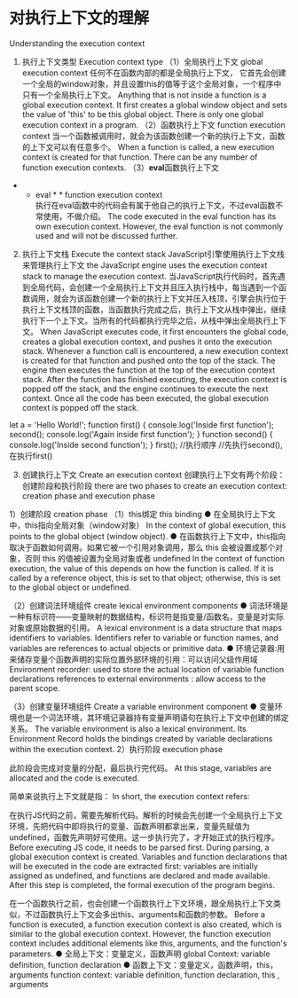 # 对执行上下文的理解
Understanding the execution context 
1. 执行上下文类型
Execution context type 
（1）全局执行上下文
global execution context
任何不在函数内部的都是全局执行上下文， 它首先会创建一个全局的window对象，并且设置this的值等于这个全局对象，一个程序中只有一个全局执行上下文。
Anything that is not inside a function is a global execution context. It first creates a global window object and sets the value of 'this' to be this global object. There is only one global execution context in a program.
（2）函数执行上下文
function execution context
当一个函数被调用时，就会为该函数创建一个新的执行上下文，函数的上下文可以有任意多个。
When a function is called, a new execution context is created for that function. There can be any number of function execution contexts.
（3）**eval**函数执行上下文
* * eval * * function execution context  
执行在eval函数中的代码会有属于他自己的执行上下文，不过eval函数不常使用，不做介绍。
The code executed in the eval function has its own execution context. However, the eval function is not commonly used and will not be discussed further.
2. 执行上下文栈
Execute the context stack
JavaScript引擎使用执行上下文栈来管理执行上下文
the JavaScript engine uses the execution context stack to manage the execution context.
当JavaScript执行代码时，首先遇到全局代码，会创建一个全局执行上下文并且压入执行栈中，每当遇到一个函数调用，就会为该函数创建一个新的执行上下文并压入栈顶，引擎会执行位于执行上下文栈顶的函数，当函数执行完成之后，执行上下文从栈中弹出，继续执行下一个上下文。当所有的代码都执行完毕之后，从栈中弹出全局执行上下文。
When JavaScript executes code, it first encounters the global code, creates a global execution context, and pushes it onto the execution stack. Whenever a function call is encountered, a new execution context is created for that function and pushed onto the top of the stack. The engine then executes the function at the top of the execution context stack. After the function has finished executing, the execution context is popped off the stack, and the engine continues to execute the next context. Once all the code has been executed, the global execution context is popped off the stack.

let a = 'Hello World!';
function first() {
  console.log('Inside first function');
  second();
  console.log('Again inside first function');
}
function second() {
  console.log('Inside second function');
}
first();
//执行顺序
//先执行second(),在执行first()

3. 创建执行上下文
Create an execution context 
创建执行上下文有两个阶段：创建阶段和执行阶段
there are two phases to create an execution context: creation phase and execution phase 


1）创建阶段
creation phase 
（1）this绑定
this binding 
● 在全局执行上下文中，this指向全局对象（window对象）
In the context of global execution, this points to the global object (window object).
● 在函数执行上下文中，this指向取决于函数如何调用。如果它被一个引用对象调用，那么 this 会被设置成那个对象，否则 this 的值被设置为全局对象或者 undefined
In the context of function execution, the value of this depends on how the function is called. If it is called by a reference object, this is set to that object; otherwise, this is set to the global object or undefined. 

（2）创建词法环境组件
create lexical environment components 
● 词法环境是一种有标识符——变量映射的数据结构，标识符是指变量/函数名，变量是对实际对象或原始数据的引用。
A lexical environment is a data structure that maps identifiers to variables. Identifiers refer to variable or function names, and variables are references to actual objects or primitive data.
● 环境记录器:用来储存变量个函数声明的实际位置外部环境的引用：可以访问父级作用域
Environment recorder: used to store the actual location of variable function declarations references to external environments : allow access to the parent scope. 

（3）创建变量环境组件
Create a variable environment component
● 变量环境也是一个词法环境，其环境记录器持有变量声明语句在执行上下文中创建的绑定关系。
The variable environment is also a lexical environment. Its Environment Record holds the bindings created by variable declarations within the execution context.
2）执行阶段
 execution phase

此阶段会完成对变量的分配，最后执行完代码。
At this stage, variables are allocated and the code is executed. 

简单来说执行上下文就是指：
In short, the execution context refers:

在执行JS代码之前，需要先解析代码。解析的时候会先创建一个全局执行上下文环境，先把代码中即将执行的变量、函数声明都拿出来，变量先赋值为undefined，函数先声明好可使用。这一步执行完了，才开始正式的执行程序。
Before executing JS code, it needs to be parsed first. During parsing, a global execution context is created. Variables and function declarations that will be executed in the code are extracted first: variables are initially assigned as undefined, and functions are declared and made available. After this step is completed, the formal execution of the program begins.

在一个函数执行之前，也会创建一个函数执行上下文环境，跟全局执行上下文类似，不过函数执行上下文会多出this、arguments和函数的参数。
Before a function is executed, a function execution context is also created, which is similar to the global execution context. However, the function execution context includes additional elements like this, arguments, and the function's parameters.
● 全局上下文：变量定义，函数声明
global Context: variable definition, function declaration 
● 函数上下文：变量定义，函数声明，this，arguments
function context: variable definition, function declaration, this , arguments
